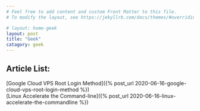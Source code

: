 ```yaml
---
# Feel free to add content and custom Front Matter to this file.
# To modify the layout, see https://jekyllrb.com/docs/themes/#overriding-theme-defaults

# layout: home-geek
layout: post
title: "Geek"
catagory: geek
---
```


## Article List:
[Google Cloud VPS Root Login Method]({% post_url 2020-06-16-google-cloud-vps-root-login-method %}) <br/>
[Linux Accelerate the Command-line]({% post_url 2020-06-16-linux-accelerate-the-commandline %}) <br/>
